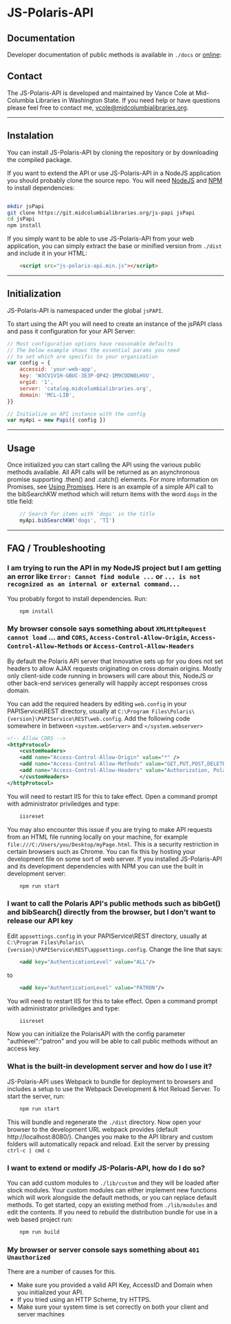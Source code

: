 # JS-Polaris-API

## Documentation

Developer documentation of public methods is available in `./docs` or [online](https://mid-columbia-libraries.github.io/jsPAPI/):

## Contact

The JS-Polaris-API is developed and maintained by Vance Cole at Mid-Columbia Libraries in Washington State. If you need help or have questions please feel free to contact me, [vcole@midcolumbialibraries.org](mailto:vcole@midcolumbialibraries.org).

---

## Instalation

You can install JS-Polaris-API by cloning the repository or by downloading the compiled package.

If you want to extend the API or use JS-Polaris-API in a NodeJS application you should probably clone the source repo. You will need [NodeJS](https://nodejs.org/en/) and [NPM](https://www.npmjs.com/) to install dependencies:

``` Bash

mkdir jsPapi
git clone https://git.midcolumbialibraries.org/js-papi jsPapi
cd jsPapi
npm install

```    

If you simply want to be able to use JS-Polaris-API from your web application, you can simply extract the base or minified version from `./dist` and include it in your HTML:

``` HTML
    <script src="js-polaris-api.min.js"></script>
```

---
    
## Initialization

JS-Polaris-API is namespaced under the global `jsPAPI`.

To start using the API you will need to create an instance of the jsPAPI class and pass it configuration for your API Server:

``` Javascript
// Most configuration options have reasonable defaults
// The below example shows the essential params you need
// to set which are specific to your organization
var config = {
    accessid: 'your-web-app',
    key: 'W3CV1V1H-GBUC-3E3P-QP42-1M9CODN0LHVU',
    orgid: '1',
    server: 'catalog.midcolumbialibraries.org',
    domain: 'MCL-LIB',
}}

// Initialize an API instance with the config
var myApi = new Papi({ config })
```

---
    
## Usage

Once initialized you can start calling the API using the various public methods available. All API calls will be returned as an asynchronous promise supporting .then() and .catch() elements. For more information on Promises, see [Using Promises]('https://developer.mozilla.org/en-US/docs/Web/JavaScript/Guide/Using_promises'). Here is an example of a simple API call to the bibSearchKW method which will return items with the word `dogs` in the title field:

``` Javascript
	// Search for items with 'dogs' in the title
    myApi.bibSearchKW('dogs', 'TI')
```

---
    
## FAQ / Troubleshooting

### I am trying to run the API in my NodeJS project but I am getting an error like `Error: Cannot find module ...` or `... is not recognized as an internal or external command...`

You probably forgot to install dependencies. Run:

``` Bash
    npm install
```

### My browser console says something about `XMLHttpRequest cannot load` ... and `CORS`, `Access-Control-Allow-Origin`, `Access-Control-Allow-Methods` or `Access-Control-Allow-Headers`

By default the Polaris API server that Innovative sets up for you does not set headers to allow AJAX requests originating on cross domain origins. Mostly only client-side code running in browsers will care about this, NodeJS or other back-end services generally will happily accept responses cross domain.

You can add the required headers by editing `web.config` in your PAPIService\REST directory, usually at `C:\Program Files\Polaris\{version}\PAPIService\REST\web.config`. Add the following code somewhere in between `<system.webServer>` and `</system.webserver>`

``` XML
<!-- Allow CORS -->
<httpProtocol>
    <customHeaders>
    <add name="Access-Control-Allow-Origin" value="*" />
    <add name="Access-Control-Allow-Methods" value="GET,PUT,POST,DELETE,PATCH,OPTIONS" />
    <add name="Access-Control-Allow-Headers" value="Authorization, PolarisDate" />
    </customHeaders>
</httpProtocol>
```

You will need to restart IIS for this to take effect. Open a command prompt with administrator priviledges and type:

``` Powershell
    iisreset
```

You may also encounter this issue if you are trying to make API requests from an HTML file running locally on your machine, for example `file:///C:/Users/you/Desktop/myPage.html`. This is a security restriction in certain browsers such as Chrome. You can fix this by hosting your development file on some sort of web server. If you installed JS-Polaris-API and its development dependencies with NPM you can use the built in development server:

``` Bash
    npm run start
```

### I want to call the Polaris API's public methods such as bibGet() and bibSearch() directly from the browser, but I don't want to release our API key

Edit `appsettings.config` in your PAPIService\REST directory, usually at `C:\Program Files\Polaris\{version}\PAPIService\REST\appsettings.config`. Change the line that says:

``` XML
    <add key="AuthenticationLevel" value="ALL"/>
```

to

``` XML
    <add key="AuthenticationLevel" value="PATRON"/>
```

You will need to restart IIS for this to take effect. Open a command prompt with administrator priviledges and type:

``` Powershell
    iisreset
```

Now you can initialize the PolarisAPI with the config parameter "authlevel":"patron" and you will be able to call public methods without an access key.

### What is the built-in development server and how do I use it?

JS-Polaris-API uses Webpack to bundle for deployment to browsers and includes a setup to use the Webpack Development & Hot Reload Server. To start the server, run:

``` Bash
    npm run start
```

This will bundle and regenerate the `./dist` directory. Now open your browser to the development URL webpack provides (default http://localhost:8080/). Changes you make to the API library and custom folders will automatically repack and reload. Exit the server by pressing `ctrl-c | cmd c`

### I want to extend or modify JS-Polaris-API, how do I do so?

You can add custom modules to `./lib/custom` and they will be loaded after stock modules. Your custom modules can either implement new functions which will work alongside the default methods, or you can replace default methods. To get started, copy an existing method from `./lib/modules` and edit the contents. If you need to rebuild the distribution bundle for use in a web based project run:

``` Bash
    npm run build
```

### My browser or server console says something about `401 Unauthorized`

There are a number of causes for this.

* Make sure you provided a valid API Key, AccessID and Domain when you initialized your API.
* If you tried using an HTTP Scheme, try HTTPS.
* Make sure your system time is set correctly on both your client and server machines
